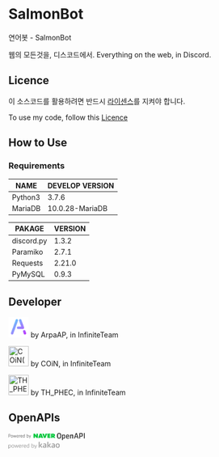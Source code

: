 # SalmonBot
연어봇 - SalmonBot

웹의 모든것을, 디스코드에서.
Everything on the web, in Discord.

## Licence
이 소스코드를 활용하려면 반드시 [라이센스](LICENCE)를 지켜야 합니다.

To use my code, follow this [Licence](LICENSE)

## How to Use
### Requirements
|    NAME    |    DEVELOP VERSION    |
|------------|-----------------------|
| Python3    | 3.7.6                 |
| MariaDB    | 10.0.28-MariaDB       |

|   PAKAGE   |  VERSION  |
|----------- |-----------|
| discord.py | 1.3.2     |
| Paramiko   | 2.7.1     |
| Requests   | 2.21.0    |
| PyMySQL    | 0.9.3     |

## Developer

[<img src="./p.png" width="40" height="40" title="ArpaAP">](https://github.com/ArpaAP) by ArpaAP, in InfiniteTeam

[<img src="https://cdn.discordapp.com/attachments/632678489144688678/689055297930526744/72da39a2fb24304b.jpg" width="40" height="40" title="COiN(COIN-KR)">](https://github.com/COIN-KR) by COiN, in InfiniteTeam

[<img src="https://cdn.discordapp.com/avatars/467666650183761920/337654b03985ac8bdf1cf7e8449b27d8.png" width="40" height="40" title="TH_PHEC">](https://github.com/gimon0330) by TH_PHEC, in InfiniteTeam

## OpenAPIs
<a href="http://developers.naver.com" target="_blank">
    <img src="./openapis/naveropenapi.png" alt="NAVER Open API" width="30%" height="30%"/>
</a>
<br>
<a href="https://developers.kakao.com" target="_blank">
    <img src="./openapis/kakaodevelopers.png" alt="Kakao Developers" width="20%" height="20%"/>
</a>
